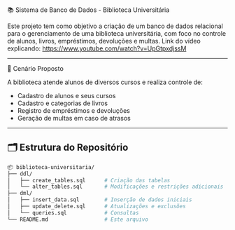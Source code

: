 📚 Sistema de Banco de Dados - Biblioteca Universitária

Este projeto tem como objetivo a criação de um banco de dados relacional para o gerenciamento de uma biblioteca universitária, com foco no controle de alunos, livros, empréstimos, devoluções e multas.
Link do vídeo explicando: https://www.youtube.com/watch?v=UpGtpxdjssM

---

🧠 Cenário Proposto

A biblioteca atende alunos de diversos cursos e realiza controle de:

- Cadastro de alunos e seus cursos
- Cadastro e categorias de livros
- Registro de empréstimos e devoluções
- Geração de multas em caso de atrasos

---

## 🗂️ Estrutura do Repositório

```bash
📦 biblioteca-universitaria/
├── ddl/
│   ├── create_tables.sql      # Criação das tabelas
│   └── alter_tables.sql       # Modificações e restrições adicionais
├── dml/
│   ├── insert_data.sql        # Inserção de dados iniciais
│   ├── update_delete.sql      # Atualizações e exclusões
│   └── queries.sql            # Consultas
└── README.md                  # Este arquivo
